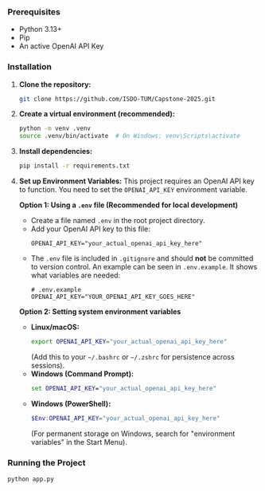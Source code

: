 ### Prerequisites

* Python 3.13+
* Pip
* An active OpenAI API Key

### Installation

1.  **Clone the repository:**
    ```bash
    git clone https://github.com/ISDO-TUM/Capstone-2025.git
    ```

2.  **Create a virtual environment (recommended):**
    ```bash
    python -m venv .venv
    source .venv/bin/activate  # On Windows: venv\Scripts\activate
    ```

3.  **Install dependencies:**
    ```bash
    pip install -r requirements.txt
    ```

4.  **Set up Environment Variables:**
    This project requires an OpenAI API key to function. You need to set the `OPENAI_API_KEY` environment variable.

    **Option 1: Using a `.env` file (Recommended for local development)**
    * Create a file named `.env` in the root project directory.
    * Add your OpenAI API key to this file:
        ```env
        OPENAI_API_KEY="your_actual_openai_api_key_here"
        ```
    * The `.env` file is included in `.gitignore` and should **not** be committed to version control. An example can be seen in `.env.example`. It shows what variables are needed:
        ```env
        # .env.example
        OPENAI_API_KEY="YOUR_OPENAI_API_KEY_GOES_HERE"
        ```

    **Option 2: Setting system environment variables**
    * **Linux/macOS:**
        ```bash
        export OPENAI_API_KEY="your_actual_openai_api_key_here"
        ```
        (Add this to your `~/.bashrc` or `~/.zshrc` for persistence across sessions).
    * **Windows (Command Prompt):**
        ```cmd
        set OPENAI_API_KEY="your_actual_openai_api_key_here"
        ```
    * **Windows (PowerShell):**
        ```powershell
        $Env:OPENAI_API_KEY="your_actual_openai_api_key_here"
        ```
        (For permanent storage on Windows, search for "environment variables" in the Start Menu).

### Running the Project
```bash
python app.py